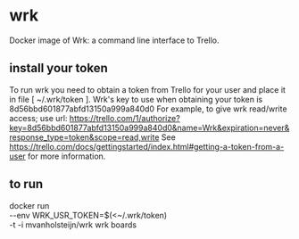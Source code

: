# wrk
Docker image of Wrk:  a command line interface to Trello.


## install your token
To run wrk you need to obtain a token from Trello for your user and place it in file [ ~/.wrk/token ].
  Wrk's key to use when obtaining your token is 8d56bbd601877abfd13150a999a840d0
  For example, to give wrk read/write access; use url:
    https://trello.com/1/authorize?key=8d56bbd601877abfd13150a999a840d0&name=Wrk&expiration=never&response_type=token&scope=read,write
  See https://trello.com/docs/gettingstarted/index.html#getting-a-token-from-a-user for more information.

## to run
docker run \
	--env WRK_USR_TOKEN=$(<~/.wrk/token) \
	-t -i mvanholsteijn/wrk wrk boards
